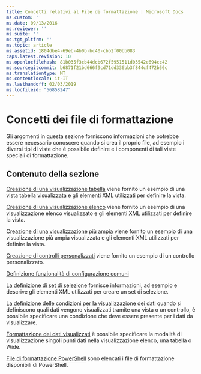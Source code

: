 ```yaml
---
title: Concetti relativi al File di formattazione | Microsoft Docs
ms.custom: ''
ms.date: 09/13/2016
ms.reviewer: ''
ms.suite: ''
ms.tgt_pltfrm: ''
ms.topic: article
ms.assetid: 1804dbe4-69eb-4b0b-bc40-cbb2f00bb083
caps.latest.revision: 10
ms.openlocfilehash: 81b035f3cb44dcb672f5951511d03542e694cc42
ms.sourcegitcommit: b6871f21bd666f9cd71dd336bb3f844cf472b56c
ms.translationtype: MT
ms.contentlocale: it-IT
ms.lasthandoff: 02/03/2019
ms.locfileid: "56858247"
---
```

# <a name="formatting-file-concepts"></a>Concetti dei file di formattazione

Gli argomenti in questa sezione forniscono informazioni che potrebbe essere necessario conoscere quando si crea il proprio file, ad esempio i diversi tipi di viste che è possibile definire e i componenti di tali viste speciali di formattazione.

## <a name="in-this-section"></a>Contenuto della sezione

[Creazione di una visualizzazione tabella](./creating-a-table-view.md) viene fornito un esempio di una vista tabella visualizzata e gli elementi XML utilizzati per definire la vista.

[Creazione di una visualizzazione elenco](./creating-a-list-view.md) viene fornito un esempio di una visualizzazione elenco visualizzato e gli elementi XML utilizzati per definire la vista.

[Creazione di una visualizzazione più ampia](./creating-a-wide-view.md) viene fornito un esempio di una visualizzazione più ampia visualizzata e gli elementi XML utilizzati per definire la vista.

[Creazione di controlli personalizzati](./creating-custom-controls.md) viene fornito un esempio di un controllo personalizzato.

[Definizione funzionalità di configurazione comuni](./defining-common-configuration-features.md)

[La definizione di set di selezione](./defining-selection-sets.md) fornisce informazioni, ad esempio e descrive gli elementi XML utilizzati per creare un set di selezione.

[La definizione delle condizioni per la visualizzazione dei dati](./defining-conditions-for-displaying-data.md) quando si definiscono quali dati vengono visualizzati tramite una vista o un controllo, è possibile specificare una condizione che deve essere presente per i dati da visualizzare.

[Formattazione dei dati visualizzati](./formatting-displayed-data.md) è possibile specificare la modalità di visualizzazione singoli punti dati nella visualizzazione elenco, una tabella o Wide.

[File di formattazione PowerShell](./powershell-formatting-files.md) sono elencati i file di formattazione disponibili di PowerShell.
